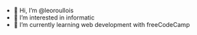 - 👋 Hi, I’m @leoroullois
- 👀 I’m interested in informatic
- 🌱 I’m currently learning web development with freeCodeCamp


<!---
leoroullois/leoroullois is a ✨ special ✨ repository because its `README.md` (this file) appears on your GitHub profile.
You can click the Preview link to take a look at your changes.
--->
